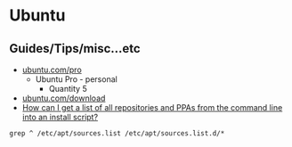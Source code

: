 # Ubuntu

## Guides/Tips/misc...etc

* [ubuntu.com/pro](https://ubuntu.com/pro)
    * Ubuntu Pro - personal
        * Quantity 5
* [ubuntu.com/download](https://ubuntu.com/download)
* [How can I get a list of all repositories and PPAs from the command line into an install script?](https://askubuntu.com/questions/148932/how-can-i-get-a-list-of-all-repositories-and-ppas-from-the-command-line-into-an)

```shell
grep ^ /etc/apt/sources.list /etc/apt/sources.list.d/*
```